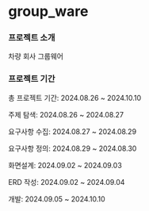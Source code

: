 # group_ware

### 프로젝트 소개
차량 회사 그룹웨어 

### 프로젝트 기간
총 프로젝트 기간: 2024.08.26 ~ 2024.10.10

주제 탐색: 2024.08.26 ~ 2024.08.27

요구사항 수집: 2024.08.27 ~ 2024.08.29

요구사항 정의: 2024.08.29 ~ 2024.08.30

화면설계: 2024.09.02 ~ 2024.09.03

ERD 작성: 2024.09.02 ~ 2024.09.04

개발: 2024.09.05 ~ 2024.10.10


 
